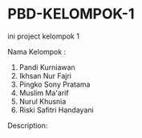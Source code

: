 # PBD-KELOMPOK-1
ini project kelompok 1

Nama Kelompok :
1. Pandi Kurniawan
2. Ikhsan Nur Fajri
3. Pingko Sony Pratama
4. Muslim Ma'arif
5. Nurul Khusnia
6. Riski Safitri Handayani

Description:
